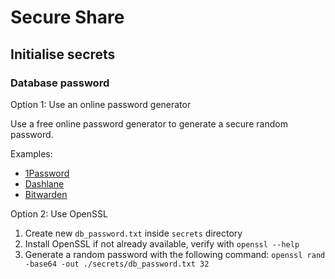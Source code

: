 # Secure Share

## Initialise secrets

### Database password

Option 1: Use an online password generator

Use a free online password generator to generate a secure random password.

Examples:

- [1Password](https://1password.com/password-generator/)
- [Dashlane](https://www.dashlane.com/features/password-generator)
- [Bitwarden](https://bitwarden.com/password-generator/)

Option 2: Use OpenSSL

1. Create new `db_password.txt` inside `secrets` directory
2. Install OpenSSL if not already available, verify with `openssl --help`
3. Generate a random password with the following command: `openssl rand -base64 -out ./secrets/db_password.txt 32`
